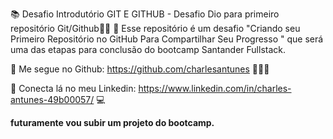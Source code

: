 📚 Desafio Introdutório GIT E GITHUB - Desafio Dio para primeiro repositório Git/Github👨‍🎓
🌟 Esse repositório é um desafio "Criando seu Primeiro Repositório no GitHub Para Compartilhar Seu Progresso " que será uma das etapas para conclusão do bootcamp Santander Fullstack.

🔖 Me segue no Github: https://github.com/charlesantunes 👨🏻‍💻

🔖 Conecta lá no meu Linkedin: https://www.linkedin.com/in/charles-antunes-49b00057/ 💻

**futuramente vou subir um projeto do bootcamp.**
